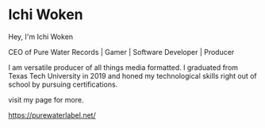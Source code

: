 # Ichi Woken

Hey, I'm Ichi Woken 

CEO of Pure Water Records | 
Gamer |
Software Developer |
Producer 

I am versatile producer of all things media formatted. 
I graduated from Texas Tech University in 2019 and honed my technological skills right out of school by pursuing certifications. 

visit my page for more.

https://purewaterlabel.net/

